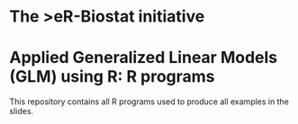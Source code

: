 # The >eR-Biostat initiative
# Applied Generalized Linear Models (GLM) using R: R programs

This repository contains all R programs used to produce all examples in the slides.

